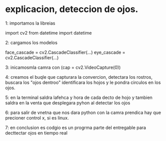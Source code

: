 # explicacion, deteccion de ojos.

1: importamos la libreias  

import cv2
from datetime import datetime


2: cargamos los modelos 

face_cascade = cv2.CascadeClassifier(...)
eye_cascade = cv2.CascadeClassifier(...)

3: inicamosmla camra con     (cap = cv2.VideoCapture(0))

4: creamos el buqle que capturara  la convercion, detectara los rostros,  buscara los "ojos dentroo" identificara los hojos y  le pondra circulos en los ojos.

5: en la terminal saldra lafehca y hora de cada decto de hojo y tambien saldra en la venta que desplegara pyhon al detectar los ojos 


6: para salir de vnetna que nos dara python con la camra prendica hay que precioner control x, si es linux.


7: en conclusion es codgio es un progrma parte del entregable para decttectar ojos en tiempo real 
